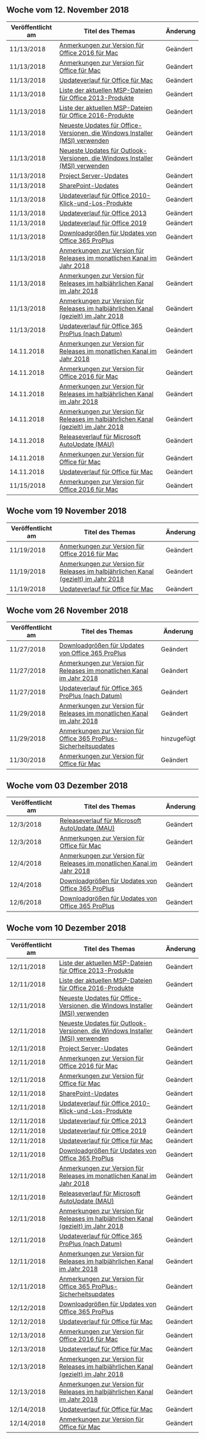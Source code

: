 <!-- This file is generated automatically each week. Changes made to this file will be overwritten.-->




## <a name="week-of-november-12-2018"></a>Woche vom 12. November 2018


| Veröffentlicht am |Titel des Themas | Änderung |
|------|------------|--------|
| 11/13/2018 | [Anmerkungen zur Version für Office 2016 für Mac](/OfficeUpdates/release-notes-office-2016-mac) | Geändert |
| 11/13/2018 | [Anmerkungen zur Version für Office für Mac](/OfficeUpdates/release-notes-office-for-mac) | Geändert |
| 11/13/2018 | [Updateverlauf für Office für Mac](/OfficeUpdates/update-history-office-for-mac) | Geändert |
| 11/13/2018 | [Liste der aktuellen MSP-Dateien für Office 2013-Produkte](/OfficeUpdates/msp-files-office-2013) | Geändert |
| 11/13/2018 | [Liste der aktuellen MSP-Dateien für Office 2016-Produkte](/OfficeUpdates/msp-files-office-2016) | Geändert |
| 11/13/2018 | [Neueste Updates für Office-Versionen, die Windows Installer (MSI) verwenden](/OfficeUpdates/office-updates-msi) | Geändert |
| 11/13/2018 | [Neueste Updates für Outlook-Versionen, die Windows Installer (MSI) verwenden](/OfficeUpdates/outlook-updates-msi) | Geändert |
| 11/13/2018 | [Project Server-Updates](/OfficeUpdates/project-server-updates) | Geändert |
| 11/13/2018 | [SharePoint-Updates](/OfficeUpdates/sharepoint-updates) | Geändert |
| 11/13/2018 | [Updateverlauf für Office 2010-Klick-und-Los-Produkte](/OfficeUpdates/update-history-office-2010-click-to-run) | Geändert |
| 11/13/2018 | [Updateverlauf für Office 2013](/OfficeUpdates/update-history-office-2013) | Geändert |
| 11/13/2018 | [Updateverlauf für Office 2019](/OfficeUpdates/update-history-office-2019) | Geändert |
| 11/13/2018 | [Downloadgrößen für Updates von Office 365 ProPlus](/OfficeUpdates/download-sizes-office365-proplus-updates) | Geändert |
| 11/13/2018 | [Anmerkungen zur Version für Releases im monatlichen Kanal im Jahr 2018](/OfficeUpdates/monthly-channel-2018) | Geändert |
| 11/13/2018 | [Anmerkungen zur Version für Releases im halbjährlichen Kanal im Jahr 2018](/OfficeUpdates/semi-annual-channel-2018) | Geändert |
| 11/13/2018 | [Anmerkungen zur Version für Releases im halbjährlichen Kanal (gezielt) im Jahr 2018](/OfficeUpdates/semi-annual-channel-targeted-2018) | Geändert |
| 11/13/2018 | [Updateverlauf für Office 365 ProPlus (nach Datum)](/OfficeUpdates/update-history-office365-proplus-by-date) | Geändert |
| 14.11.2018 | [Anmerkungen zur Version für Releases im monatlichen Kanal im Jahr 2018](/OfficeUpdates/monthly-channel-2018) | Geändert |
| 14.11.2018 | [Anmerkungen zur Version für Office 2016 für Mac](/OfficeUpdates/release-notes-office-2016-mac) | Geändert |
| 14.11.2018 | [Anmerkungen zur Version für Releases im halbjährlichen Kanal im Jahr 2018](/OfficeUpdates/semi-annual-channel-2018) | Geändert |
| 14.11.2018 | [Anmerkungen zur Version für Releases im halbjährlichen Kanal (gezielt) im Jahr 2018](/OfficeUpdates/semi-annual-channel-targeted-2018) | Geändert |
| 14.11.2018 | [Releaseverlauf für Microsoft AutoUpdate (MAU)](/OfficeUpdates/release-history-microsoft-autoupdate) | Geändert |
| 14.11.2018 | [Anmerkungen zur Version für Office für Mac](/OfficeUpdates/release-notes-office-for-mac) | Geändert |
| 14.11.2018 | [Updateverlauf für Office für Mac](/OfficeUpdates/update-history-office-for-mac) | Geändert |
| 11/15/2018 | [Anmerkungen zur Version für Office 2016 für Mac](/OfficeUpdates/release-notes-office-2016-mac) | Geändert |


## <a name="week-of-november-19-2018"></a>Woche vom 19 November 2018


| Veröffentlicht am |Titel des Themas | Änderung |
|------|------------|--------|
| 11/19/2018 | [Anmerkungen zur Version für Office 2016 für Mac](/OfficeUpdates/release-notes-office-2016-mac) | Geändert |
| 11/19/2018 | [Anmerkungen zur Version für Releases im halbjährlichen Kanal (gezielt) im Jahr 2018](/OfficeUpdates/semi-annual-channel-targeted-2018) | Geändert |
| 11/19/2018 | [Updateverlauf für Office für Mac](/OfficeUpdates/update-history-office-for-mac) | Geändert |


## <a name="week-of-november-26-2018"></a>Woche vom 26 November 2018


| Veröffentlicht am |Titel des Themas | Änderung |
|------|------------|--------|
| 11/27/2018 | [Downloadgrößen für Updates von Office 365 ProPlus](/OfficeUpdates/download-sizes-office365-proplus-updates) | Geändert |
| 11/27/2018 | [Anmerkungen zur Version für Releases im monatlichen Kanal im Jahr 2018](/OfficeUpdates/monthly-channel-2018) | Geändert |
| 11/27/2018 | [Updateverlauf für Office 365 ProPlus (nach Datum)](/OfficeUpdates/update-history-office365-proplus-by-date) | Geändert |
| 11/29/2018 | [Anmerkungen zur Version für Releases im monatlichen Kanal im Jahr 2018](/OfficeUpdates/monthly-channel-2018) | Geändert |
| 11/29/2018 | [Anmerkungen zur Version für Office 365 ProPlus-Sicherheitsupdates](/OfficeUpdates/office365-proplus-security-updates) | hinzugefügt |
| 11/30/2018 | [Anmerkungen zur Version für Office für Mac](/OfficeUpdates/release-notes-office-for-mac) | Geändert |


## <a name="week-of-december-03-2018"></a>Woche vom 03 Dezember 2018


| Veröffentlicht am |Titel des Themas | Änderung |
|------|------------|--------|
| 12/3/2018 | [Releaseverlauf für Microsoft AutoUpdate (MAU)](/OfficeUpdates/release-history-microsoft-autoupdate) | Geändert |
| 12/3/2018 | [Anmerkungen zur Version für Office für Mac](/OfficeUpdates/release-notes-office-for-mac) | Geändert |
| 12/4/2018 | [Anmerkungen zur Version für Releases im monatlichen Kanal im Jahr 2018](/OfficeUpdates/monthly-channel-2018) | Geändert |
| 12/4/2018 | [Downloadgrößen für Updates von Office 365 ProPlus](/OfficeUpdates/download-sizes-office365-proplus-updates) | Geändert |
| 12/6/2018 | [Downloadgrößen für Updates von Office 365 ProPlus](/OfficeUpdates/download-sizes-office365-proplus-updates) | Geändert |


## <a name="week-of-december-10-2018"></a>Woche vom 10 Dezember 2018


| Veröffentlicht am |Titel des Themas | Änderung |
|------|------------|--------|
| 12/11/2018 | [Liste der aktuellen MSP-Dateien für Office 2013-Produkte](/OfficeUpdates/msp-files-office-2013) | Geändert |
| 12/11/2018 | [Liste der aktuellen MSP-Dateien für Office 2016-Produkte](/OfficeUpdates/msp-files-office-2016) | Geändert |
| 12/11/2018 | [Neueste Updates für Office-Versionen, die Windows Installer (MSI) verwenden](/OfficeUpdates/office-updates-msi) | Geändert |
| 12/11/2018 | [Neueste Updates für Outlook-Versionen, die Windows Installer (MSI) verwenden](/OfficeUpdates/outlook-updates-msi) | Geändert |
| 12/11/2018 | [Project Server-Updates](/OfficeUpdates/project-server-updates) | Geändert |
| 12/11/2018 | [Anmerkungen zur Version für Office 2016 für Mac](/OfficeUpdates/release-notes-office-2016-mac) | Geändert |
| 12/11/2018 | [Anmerkungen zur Version für Office für Mac](/OfficeUpdates/release-notes-office-for-mac) | Geändert |
| 12/11/2018 | [SharePoint-Updates](/OfficeUpdates/sharepoint-updates) | Geändert |
| 12/11/2018 | [Updateverlauf für Office 2010-Klick-und-Los-Produkte](/OfficeUpdates/update-history-office-2010-click-to-run) | Geändert |
| 12/11/2018 | [Updateverlauf für Office 2013](/OfficeUpdates/update-history-office-2013) | Geändert |
| 12/11/2018 | [Updateverlauf für Office 2019](/OfficeUpdates/update-history-office-2019) | Geändert |
| 12/11/2018 | [Updateverlauf für Office für Mac](/OfficeUpdates/update-history-office-for-mac) | Geändert |
| 12/11/2018 | [Downloadgrößen für Updates von Office 365 ProPlus](/OfficeUpdates/download-sizes-office365-proplus-updates) | Geändert |
| 12/11/2018 | [Anmerkungen zur Version für Releases im monatlichen Kanal im Jahr 2018](/OfficeUpdates/monthly-channel-2018) | Geändert |
| 12/11/2018 | [Releaseverlauf für Microsoft AutoUpdate (MAU)](/OfficeUpdates/release-history-microsoft-autoupdate) | Geändert |
| 12/11/2018 | [Anmerkungen zur Version für Releases im halbjährlichen Kanal (gezielt) im Jahr 2018](/OfficeUpdates/semi-annual-channel-targeted-2018) | Geändert |
| 12/11/2018 | [Updateverlauf für Office 365 ProPlus (nach Datum)](/OfficeUpdates/update-history-office365-proplus-by-date) | Geändert |
| 12/11/2018 | [Anmerkungen zur Version für Releases im halbjährlichen Kanal im Jahr 2018](/OfficeUpdates/semi-annual-channel-2018) | Geändert |
| 12/11/2018 | [Anmerkungen zur Version für Office 365 ProPlus-Sicherheitsupdates](/OfficeUpdates/office365-proplus-security-updates) | Geändert |
| 12/12/2018 | [Downloadgrößen für Updates von Office 365 ProPlus](/OfficeUpdates/download-sizes-office365-proplus-updates) | Geändert |
| 12/12/2018 | [Updateverlauf für Office für Mac](/OfficeUpdates/update-history-office-for-mac) | Geändert |
| 12/13/2018 | [Anmerkungen zur Version für Office 2016 für Mac](/OfficeUpdates/release-notes-office-2016-mac) | Geändert |
| 12/13/2018 | [Updateverlauf für Office für Mac](/OfficeUpdates/update-history-office-for-mac) | Geändert |
| 12/13/2018 | [Anmerkungen zur Version für Releases im halbjährlichen Kanal (gezielt) im Jahr 2018](/OfficeUpdates/semi-annual-channel-targeted-2018) | Geändert |
| 12/13/2018 | [Anmerkungen zur Version für Releases im halbjährlichen Kanal im Jahr 2018](/OfficeUpdates/semi-annual-channel-2018) | Geändert |
| 12/14/2018 | [Updateverlauf für Office für Mac](/OfficeUpdates/update-history-office-for-mac) | Geändert |
| 12/14/2018 | [Anmerkungen zur Version für Office für Mac](/OfficeUpdates/release-notes-office-for-mac) | Geändert |
